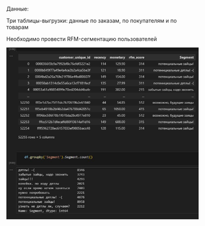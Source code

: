 Данные:

Три таблицы-выгрузки: данные по заказам, по покупателям и по товарам

Необходимо провести RFM-сегментацию пользователей

![](/3_data_analysis/RFM_for_internet_shop_customers/RFM_sermentation_internet_shop_customers.jpg?raw=true "")
